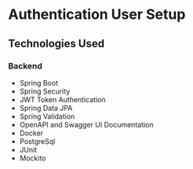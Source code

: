 # Authentication User Setup

## Technologies Used

### Backend

- Spring Boot 
- Spring Security 
- JWT Token Authentication
- Spring Data JPA
- Spring Validation
- OpenAPI and Swagger UI Documentation
- Docker
- PostgreSql
- JUnit
- Mockito
  





